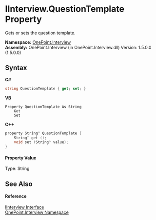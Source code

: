 # IInterview.QuestionTemplate Property 
 

Gets or sets the question template.

**Namespace:**&nbsp;<a href="N_OnePoint_Interview">OnePoint.Interview</a><br />**Assembly:**&nbsp;OnePoint.Interview (in OnePoint.Interview.dll) Version: 1.5.0.0 (1.5.0.0)

## Syntax

**C#**<br />
``` C#
string QuestionTemplate { get; set; }
```

**VB**<br />
``` VB
Property QuestionTemplate As String
	Get
	Set
```

**C++**<br />
``` C++
property String^ QuestionTemplate {
	String^ get ();
	void set (String^ value);
}
```


#### Property Value
Type: String

## See Also


#### Reference
<a href="T_OnePoint_Interview_IInterview">IInterview Interface</a><br /><a href="N_OnePoint_Interview">OnePoint.Interview Namespace</a><br />